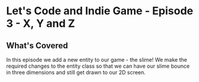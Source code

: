 # Let's Code and Indie Game - Episode 3 - X, Y and Z

## What's Covered

In this episode we add a new entity to our game - the slime! We make the required changes to the entity class so that we can have our slime bounce in three dimensions and still get drawn to our 2D screen.
